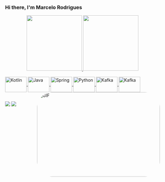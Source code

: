 ### Hi there, I'm Marcelo Rodrigues

<div align="center">
  <a href="https://github.com/marcelorodriguesdev">
  <img height="180em" src="https://github-readme-stats.vercel.app/api?username=marcelorodriguesdev&show_icons=true&theme=dark&include_all_commits=true&count_private=true"/>
  <img height="180em" src="https://github-readme-stats.vercel.app/api/top-langs/?username=marcelorodriguesdev&layout=compact&langs_count=7&theme=dark"/>
</div>
<div style="display: inline_block"><br>
  <img align="center" alt="Kotlin" height="50" width="70" src="https://cdn.jsdelivr.net/gh/devicons/devicon/icons/kotlin/kotlin-original.svg">
  <img align="center" alt="Java" height="50" width="70" src="https://cdn.jsdelivr.net/gh/devicons/devicon/icons/java/java-original.svg">
  <img align="center" alt="Spring" height="50" width="70" src="https://cdn.jsdelivr.net/gh/devicons/devicon/icons/spring/spring-original-wordmark.svg">
  <img align="center" alt="Python" height="50" width="70" src="https://cdn.jsdelivr.net/gh/devicons/devicon/icons/python/python-original.svg">
  <img align="center" alt="Kafka" height="50" width="70" src="https://cdn.jsdelivr.net/gh/devicons/devicon/icons/apachekafka/apachekafka-original.svg">
  <img align="center" alt="Kafka" height="50" width="70" src="https://icongr.am/devicon/android-original.svg">
  <img align="right" alt="GIF" height="275" width="400" style="border-radius:50px;" src="https://i.gifer.com/origin/9a/9a408411071e84fea28cf5918b09b320.gif">
</div>
  
  ##
 
<div> 
  <a href = "mailto:marcelo.rodrigues.contato@gmail.com"><img src="https://img.shields.io/badge/-Gmail-%23333?style=for-the-badge&logo=gmail&logoColor=white" target="_blank"></a>
  <a href="https://www.linkedin.com/in/marcelo-rodrigues-developer" target="_blank"><img src="https://img.shields.io/badge/-LinkedIn-%230077B5?style=for-the-badge&logo=linkedin&logoColor=white" target="_blank"></a> 
 
</div>
